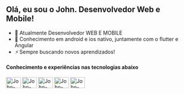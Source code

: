 ## Olá, eu sou o John. Desenvolvedor Web e Mobile!

  - 🔭 Atualmente Desenvolvedor WEB E MOBILE
  - 🌱 Conhecimento em android e ios nativo, juntamente com o flutter e Angular
  - *⚡* Sempre buscando novos aprendizados!
  
  #### Conhecimento e experiências nas tecnologias abaixo
  
 <div>
  <img alig="center" alt="John-Angualr" height="30" width="40" src="https://cdn.jsdelivr.net/gh/devicons/devicon@latest/icons/csharp/csharp-original.svg" />
  <img alig="center" alt="John-Angualr" height="30" width="40" src="https://cdn.jsdelivr.net/gh/devicons/devicon/icons/angularjs/angularjs-original.svg" />
  <img alig="center" alt="John-flutter" height="30" width="40" src="https://cdn.jsdelivr.net/gh/devicons/devicon/icons/flutter/flutter-original.svg" />
  <img alig="center" alt="John-swift" height="30" width="40" src="https://cdn.jsdelivr.net/gh/devicons/devicon/icons/swift/swift-original.svg" />
  <img alig="center" alt="John-swift" height="30" width="40" src="https://cdn.jsdelivr.net/gh/devicons/devicon/icons/kotlin/kotlin-original.svg" />
</div>
      

